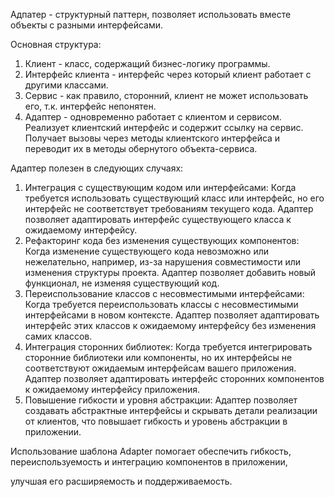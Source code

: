 Адпатер - структурный паттерн, позволяет использовать вместе объекты с разными интерфейсами.

Основная структура:
1. Клиент - класс, содержащий бизнес-логику программы.
2. Интерфейс клиента - интерфейс через который клиент работает с другими классами.
3. Сервис - как правило, сторонний, клиент не может использовать его, т.к. интерфейс непонятен.
4. Адаптер - одновременно работает с клиентом и сервисом. Реализует клиентский интерфейс и содержит ссылку на сервис.
Получает вызовы через методы клиентского интерфейса и переводит их в методы обернутого объекта-сервиса.

Адаптер полезен в следующих случаях:
1. Интеграция с существующим кодом или интерфейсами: Когда требуется использовать существующий класс или интерфейс,
но его интерфейс не соответствует требованиям текущего кода. Адаптер позволяет адаптировать интерфейс существующего
класса к ожидаемому интерфейсу.
2. Рефакторинг кода без изменения существующих компонентов: Когда изменение существующего кода невозможно или нежелательно,
например, из-за нарушения совместимости или изменения структуры проекта. Адаптер позволяет добавить новый функционал,
не изменяя существующий код.
3. Переиспользование классов с несовместимыми интерфейсами: Когда требуется переиспользовать классы с несовместимыми
интерфейсами в новом контексте. Адаптер позволяет адаптировать интерфейс этих классов к ожидаемому интерфейсу без
изменения самих классов.
4. Интеграция сторонних библиотек: Когда требуется интегрировать сторонние библиотеки или компоненты, но их интерфейсы 
не соответствуют ожидаемым интерфейсам вашего приложения. Адаптер позволяет адаптировать интерфейс сторонних компонентов 
к ожидаемому интерфейсу приложения.
5. Повышение гибкости и уровня абстракции: Адаптер позволяет создавать абстрактные интерфейсы и скрывать детали реализации
от клиентов, что повышает гибкость и уровень абстракции в приложении.

Использование шаблона Adapter помогает обеспечить гибкость, переиспользуемость и интеграцию компонентов в приложении,

улучшая его расширяемость и поддерживаемость.